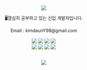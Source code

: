 <br>
<p align="center">
<img src="https://capsule-render.vercel.app/api?type=waving&fontSize=20&rotate=-30&color=timeAuto"/>

</p>


<div align='center'> 🖥열심히 공부하고 있는 신입 개발자입니다.</div>
<br>
<div align='center'> Email : kimdaunY98@gmail.com</div>
<br>
<div align = "center">
  <img src="https://img.shields.io/badge/Java-007396?style=flat&logo=Conda-Forge&logoColor=white" />
  <img src="https://img.shields.io/badge/Kotlin-7F52FF?style=flat&logo=Kotlin&logoColor=white" />
  <img src="https://img.shields.io/badge/C-A8B9CC?style=flat&logo=C&logoColor=white" />
  <img src="https://img.shields.io/badge/Python-3776AB?style=flat&logo=Python&logoColor=white" />
  <br>
  <img src="https://img.shields.io/badge/Node.js-339933?style=flat&logo=IntelliJ IDEA&logoColor=white" />
  <img src="https://img.shields.io/badge/Android%20Studio-3DDC84?style=flat&logo=AndroidStudio&logoColor=white" />
  <img src="https://img.shields.io/badge/Flutter-02569B?style=flat&logo=Flutter&logoColor=white" />
  <img src="https://img.shields.io/badge/Xcode-147EFB?style=flat&logo=Xcode&logoColor=white" />
 </div>
<br>
<p align="center">

</p>
 
<p align="center">
</p>

<p align="center">
<img src="https://capsule-render.vercel.app/api?type=waving&color=timeAuto&height=100&section=footer"/>
</p>
